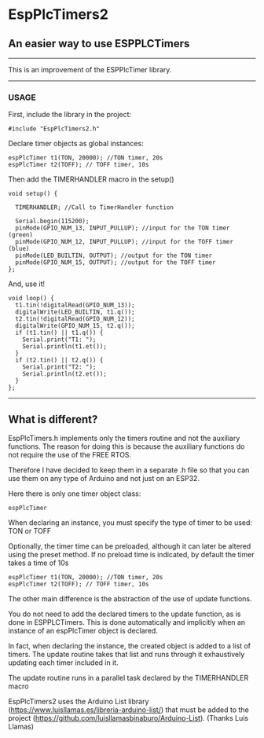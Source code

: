 # EspPlcTimers2
## An easier way to use ESPPLCTimers

---
This is an improvement of the ESPPlcTimer library.

---
### USAGE

First, include the library in the project:

    #include "EspPlcTimers2.h"

Declare timer objects as global instances:

    espPlcTimer t1(TON, 20000); //TON timer, 20s
    espPlcTimer t2(TOFF); // TOFF timer, 10s

   
Then add the TIMERHANDLER macro in the setup()

    void setup() {
    
      TIMERHANDLER; //Call to TimerHandler function
    
      Serial.begin(115200);
      pinMode(GPIO_NUM_13, INPUT_PULLUP); //input for the TON timer (green)
      pinMode(GPIO_NUM_12, INPUT_PULLUP); //input for the TOFF timer (blue)
      pinMode(LED_BUILTIN, OUTPUT); //output for the TON timer
      pinMode(GPIO_NUM_15, OUTPUT); //output for the TOFF timer
    };

And, use it!

    void loop() {
      t1.tin(!digitalRead(GPIO_NUM_13));
      digitalWrite(LED_BUILTIN, t1.q());
      t2.tin(!digitalRead(GPIO_NUM_12));
      digitalWrite(GPIO_NUM_15, t2.q());
      if (t1.tin() || t1.q()) {
        Serial.print("T1: ");
        Serial.println(t1.et());
      }
      if (t2.tin() || t2.q()) {
        Serial.print("T2: ");
        Serial.println(t2.et());
      }
    };

---
## What is different?

EspPlcTimers.h implements only the timers routine and not the auxiliary functions.
The reason for doing this is because the auxiliary functions do not require the use of the FREE RTOS.

Therefore I have decided to keep them in a separate .h file so that you can use them on any type of Arduino and not just on an ESP32.

Here there is only one timer object class:

    espPlcTimer
        
When declaring an instance, you must specify the type of timer to be used: TON or TOFF

Optionally, the timer time can be preloaded, although it can later be altered using the preset method.
If no preload time is indicated, by default the timer takes a time of 10s

    espPlcTimer t1(TON, 20000); //TON timer, 20s
    espPlcTimer t2(TOFF); // TOFF timer, 10s

The other main difference is the abstraction of the use of update functions.

You do not need to add the declared timers to the update function, as is done in ESPPLCTimers.
This is done automatically and implicitly when an instance of an espPlcTimer object is declared.

In fact, when declaring the instance, the created object is added to a list of timers. The update routine takes that list and runs through it exhaustively updating each timer included in it.

The update routine runs in a parallel task declared by the TIMERHANDLER macro

EspPlcTimers2 uses the Arduino List library (https://www.luisllamas.es/libreria-arduino-list/) that must be added to the project (https://github.com/luisllamasbinaburo/Arduino-List). (Thanks Luis Llamas)


